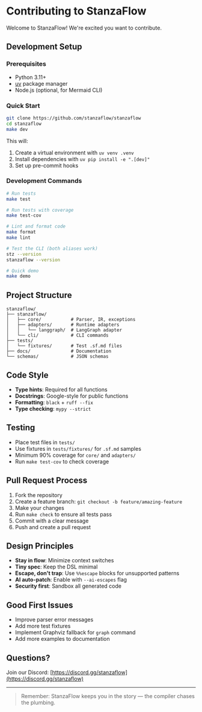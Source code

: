 # Contributing to StanzaFlow

Welcome to StanzaFlow! We're excited you want to contribute.

## Development Setup

### Prerequisites

- Python 3.11+
- [uv](https://github.com/astral-sh/uv) package manager
- Node.js (optional, for Mermaid CLI)

### Quick Start

```bash
git clone https://github.com/stanzaflow/stanzaflow
cd stanzaflow
make dev
```

This will:
1. Create a virtual environment with `uv venv .venv`
2. Install dependencies with `uv pip install -e ".[dev]"`
3. Set up pre-commit hooks

### Development Commands

```bash
# Run tests
make test

# Run tests with coverage
make test-cov

# Lint and format code
make format
make lint

# Test the CLI (both aliases work)
stz --version
stanzaflow --version

# Quick demo
make demo
```

## Project Structure

```
stanzaflow/
├── stanzaflow/
│   ├── core/           # Parser, IR, exceptions
│   ├── adapters/       # Runtime adapters
│   │   └── langgraph/  # LangGraph adapter
│   └── cli/            # CLI commands
├── tests/
│   └── fixtures/       # Test .sf.md files
├── docs/               # Documentation
└── schemas/            # JSON schemas
```

## Code Style

- **Type hints**: Required for all functions
- **Docstrings**: Google-style for public functions
- **Formatting**: `black` + `ruff --fix`
- **Type checking**: `mypy --strict`

## Testing

- Place test files in `tests/`
- Use fixtures in `tests/fixtures/` for `.sf.md` samples
- Minimum 90% coverage for `core/` and `adapters/`
- Run `make test-cov` to check coverage

## Pull Request Process

1. Fork the repository
2. Create a feature branch: `git checkout -b feature/amazing-feature`
3. Make your changes
4. Run `make check` to ensure all tests pass
5. Commit with a clear message
6. Push and create a pull request

## Design Principles

- **Stay in flow**: Minimize context switches
- **Tiny spec**: Keep the DSL minimal
- **Escape, don't trap**: Use `%%escape` blocks for unsupported patterns
- **AI auto-patch**: Enable with `--ai-escapes` flag
- **Security first**: Sandbox all generated code

## Good First Issues

- Improve parser error messages
- Add more test fixtures
- Implement Graphviz fallback for `graph` command
- Add more examples to documentation

## Questions?

Join our Discord: [https://discord.gg/stanzaflow](https://discord.gg/stanzaflow)

---

> Remember: StanzaFlow keeps you in the story — the compiler chases the plumbing. 